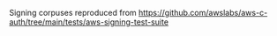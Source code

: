 Signing corpuses reproduced from https://github.com/awslabs/aws-c-auth/tree/main/tests/aws-signing-test-suite
